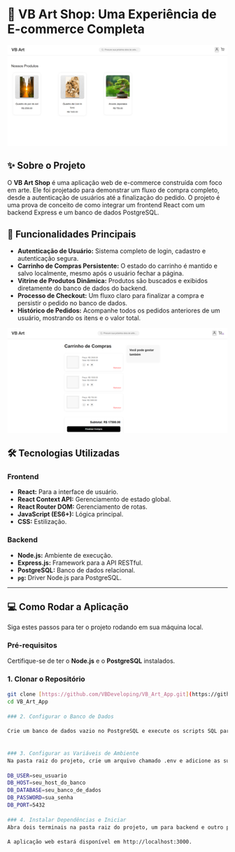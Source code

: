 # 🎨 VB Art Shop: Uma Experiência de E-commerce Completa

![VB Art Shop Home](/frontend/public/Captura%20Tela%20Home.png)

## ✨ Sobre o Projeto

O **VB Art Shop** é uma aplicação web de e-commerce construída com foco em arte. Ele foi projetado para demonstrar um fluxo de compra completo, desde a autenticação de usuários até a finalização do pedido. O projeto é uma prova de conceito de como integrar um frontend React com um backend Express e um banco de dados PostgreSQL.

## 🚀 Funcionalidades Principais

* **Autenticação de Usuário:** Sistema completo de login, cadastro e autenticação segura.
* **Carrinho de Compras Persistente:** O estado do carrinho é mantido e salvo localmente, mesmo após o usuário fechar a página.
* **Vitrine de Produtos Dinâmica:** Produtos são buscados e exibidos diretamente do banco de dados do backend.
* **Processo de Checkout:** Um fluxo claro para finalizar a compra e persistir o pedido no banco de dados.
* **Histórico de Pedidos:** Acompanhe todos os pedidos anteriores de um usuário, mostrando os itens e o valor total.

![VB Art Shop Cart](/frontend/public/Captura%20de%20tela%20%20Cart.png)

## 🛠️ Tecnologias Utilizadas

### Frontend
* **React:** Para a interface de usuário.
* **React Context API:** Gerenciamento de estado global.
* **React Router DOM:** Gerenciamento de rotas.
* **JavaScript (ES6+):** Lógica principal.
* **CSS:** Estilização.

### Backend
* **Node.js:** Ambiente de execução.
* **Express.js:** Framework para a API RESTful.
* **PostgreSQL:** Banco de dados relacional.
* **`pg`:** Driver Node.js para PostgreSQL.

---

## 💻 Como Rodar a Aplicação

Siga estes passos para ter o projeto rodando em sua máquina local.

### Pré-requisitos
Certifique-se de ter o **Node.js** e o **PostgreSQL** instalados.

### 1. Clonar o Repositório

```bash
git clone [https://github.com/VBDeveloping/VB_Art_App.git](https://github.com/VBDeveloping/VB_Art_App.git)
cd VB_Art_App

### 2. Configurar o Banco de Dados

Crie um banco de dados vazio no PostgreSQL e execute os scripts SQL para criar as tabelas necessárias: users, products, orders, order_items, etc.


### 3. Configurar as Variáveis de Ambiente
Na pasta raiz do projeto, crie um arquivo chamado .env e adicione as suas credenciais do banco de dados:

DB_USER=seu_usuario
DB_HOST=seu_host_do_banco
DB_DATABASE=seu_banco_de_dados
DB_PASSWORD=sua_senha
DB_PORT=5432

### 4. Instalar Dependências e Iniciar
Abra dois terminais na pasta raiz do projeto, um para backend e outro para frontend.

A aplicação web estará disponível em http://localhost:3000.